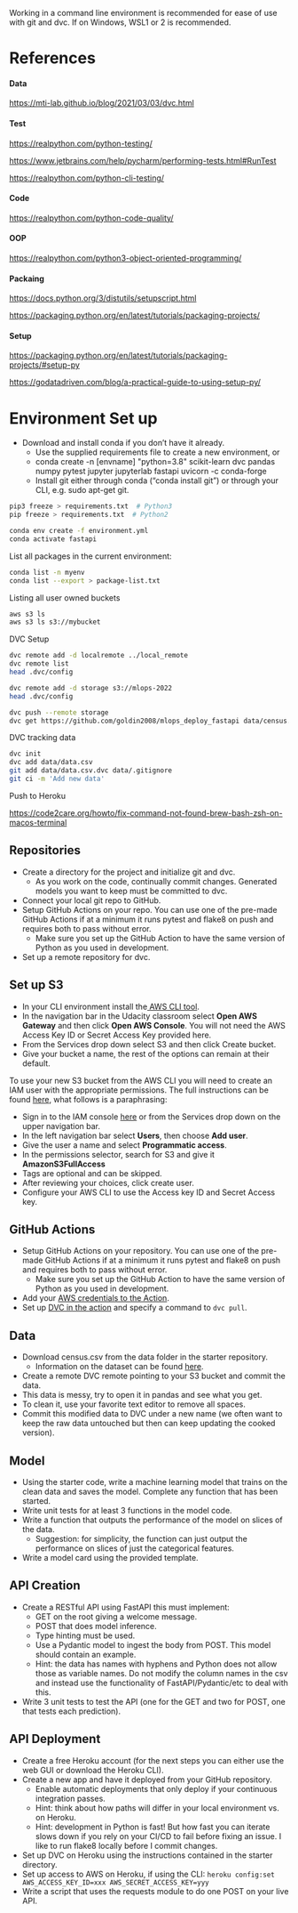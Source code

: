 Working in a command line environment is recommended for ease of use with git and dvc. If on Windows, WSL1 or 2 is recommended.

# References
#### Data
https://mti-lab.github.io/blog/2021/03/03/dvc.html

#### Test
https://realpython.com/python-testing/

https://www.jetbrains.com/help/pycharm/performing-tests.html#RunTest

https://realpython.com/python-cli-testing/

#### Code
https://realpython.com/python-code-quality/

#### OOP
https://realpython.com/python3-object-oriented-programming/

#### Packaing
https://docs.python.org/3/distutils/setupscript.html

https://packaging.python.org/en/latest/tutorials/packaging-projects/

#### Setup
https://packaging.python.org/en/latest/tutorials/packaging-projects/#setup-py

https://godatadriven.com/blog/a-practical-guide-to-using-setup-py/

# Environment Set up
* Download and install conda if you don’t have it already.
    * Use the supplied requirements file to create a new environment, or
    * conda create -n [envname] "python=3.8" scikit-learn dvc pandas numpy pytest jupyter jupyterlab fastapi uvicorn -c conda-forge
    * Install git either through conda (“conda install git”) or through your CLI, e.g. sudo apt-get git.
```bash
pip3 freeze > requirements.txt  # Python3
pip freeze > requirements.txt  # Python2
```

```bash
conda env create -f environment.yml
conda activate fastapi
```

List all packages in the current environment:
```bash
conda list -n myenv
conda list --export > package-list.txt
```

Listing all user owned buckets
```bash
aws s3 ls
aws s3 ls s3://mybucket
```

DVC Setup
```bash
dvc remote add -d localremote ../local_remote
dvc remote list
head .dvc/config

dvc remote add -d storage s3://mlops-2022
head .dvc/config

dvc push --remote storage
dvc get https://github.com/goldin2008/mlops_deploy_fastapi data/census.csv -o data_download/data.csv
```

DVC tracking data
```bash
dvc init
dvc add data/data.csv
git add data/data.csv.dvc data/.gitignore
git ci -m 'Add new data'
```

Push to Heroku

https://code2care.org/howto/fix-command-not-found-brew-bash-zsh-on-macos-terminal


## Repositories
* Create a directory for the project and initialize git and dvc.
    * As you work on the code, continually commit changes. Generated models you want to keep must be committed to dvc.
* Connect your local git repo to GitHub.
* Setup GitHub Actions on your repo. You can use one of the pre-made GitHub Actions if at a minimum it runs pytest and flake8 on push and requires both to pass without error.
    * Make sure you set up the GitHub Action to have the same version of Python as you used in development.
* Set up a remote repository for dvc.

## Set up S3
* In your CLI environment install the<a href="https://docs.aws.amazon.com/cli/latest/userguide/cli-chap-install.html" target="_blank"> AWS CLI tool</a>.
* In the navigation bar in the Udacity classroom select **Open AWS Gateway** and then click **Open AWS Console**. You will not need the AWS Access Key ID or Secret Access Key provided here.
* From the Services drop down select S3 and then click Create bucket.
* Give your bucket a name, the rest of the options can remain at their default.

To use your new S3 bucket from the AWS CLI you will need to create an IAM user with the appropriate permissions. The full instructions can be found <a href="https://docs.aws.amazon.com/IAM/latest/UserGuide/id_users_create.html#id_users_create_console" target="_blank">here</a>, what follows is a paraphrasing:

* Sign in to the IAM console <a href="https://console.aws.amazon.com/iam/" target="_blank">here</a> or from the Services drop down on the upper navigation bar.
* In the left navigation bar select **Users**, then choose **Add user**.
* Give the user a name and select **Programmatic access**.
* In the permissions selector, search for S3 and give it **AmazonS3FullAccess**
* Tags are optional and can be skipped.
* After reviewing your choices, click create user.
* Configure your AWS CLI to use the Access key ID and Secret Access key.

## GitHub Actions
* Setup GitHub Actions on your repository. You can use one of the pre-made GitHub Actions if at a minimum it runs pytest and flake8 on push and requires both to pass without error.
   * Make sure you set up the GitHub Action to have the same version of Python as you used in development.
* Add your <a href="https://github.com/marketplace/actions/configure-aws-credentials-action-for-github-actions" target="_blank">AWS credentials to the Action</a>.
* Set up <a href="https://github.com/iterative/setup-dvc" target="_blank">DVC in the action</a> and specify a command to `dvc pull`.

## Data
* Download census.csv from the data folder in the starter repository.
   * Information on the dataset can be found <a href="https://archive.ics.uci.edu/ml/datasets/census+income" target="_blank">here</a>.
* Create a remote DVC remote pointing to your S3 bucket and commit the data.
* This data is messy, try to open it in pandas and see what you get.
* To clean it, use your favorite text editor to remove all spaces.
* Commit this modified data to DVC under a new name (we often want to keep the raw data untouched but then can keep updating the cooked version).

## Model
* Using the starter code, write a machine learning model that trains on the clean data and saves the model. Complete any function that has been started.
* Write unit tests for at least 3 functions in the model code.
* Write a function that outputs the performance of the model on slices of the data.
   * Suggestion: for simplicity, the function can just output the performance on slices of just the categorical features.
* Write a model card using the provided template.

## API Creation
* Create a RESTful API using FastAPI this must implement:
   * GET on the root giving a welcome message.
   * POST that does model inference.
   * Type hinting must be used.
   * Use a Pydantic model to ingest the body from POST. This model should contain an example.
    * Hint: the data has names with hyphens and Python does not allow those as variable names. Do not modify the column names in the csv and instead use the functionality of FastAPI/Pydantic/etc to deal with this.
* Write 3 unit tests to test the API (one for the GET and two for POST, one that tests each prediction).

## API Deployment
* Create a free Heroku account (for the next steps you can either use the web GUI or download the Heroku CLI).
* Create a new app and have it deployed from your GitHub repository.
   * Enable automatic deployments that only deploy if your continuous integration passes.
   * Hint: think about how paths will differ in your local environment vs. on Heroku.
   * Hint: development in Python is fast! But how fast you can iterate slows down if you rely on your CI/CD to fail before fixing an issue. I like to run flake8 locally before I commit changes.
* Set up DVC on Heroku using the instructions contained in the starter directory.
* Set up access to AWS on Heroku, if using the CLI: `heroku config:set AWS_ACCESS_KEY_ID=xxx AWS_SECRET_ACCESS_KEY=yyy`
* Write a script that uses the requests module to do one POST on your live API.